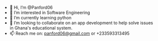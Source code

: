 - 👋 Hi, I’m @Panford06
- 👀 I’m interested in Software Engineering
- 🌱 I’m currently learning python
- 💞️ I’m looking to collaborate on an app development to help solve issues in Ghana's educational system.
- 📫 Reach me on: panford06@gmail.com or +233593313495

<!---
Panford06/Panford06 is a ✨ special ✨ repository because its `README.md` (this file) appears on your GitHub profile.
You can click the Preview link to take a look at your changes.
--->
